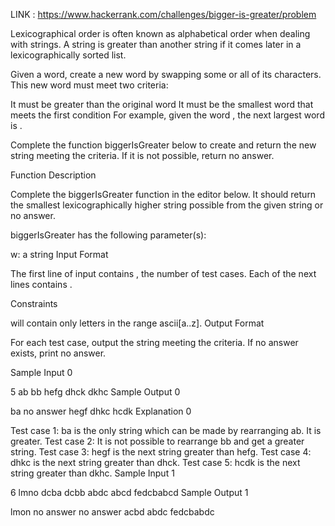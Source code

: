 LINK : https://www.hackerrank.com/challenges/bigger-is-greater/problem

Lexicographical order is often known as alphabetical order when dealing with strings. A string is greater than another string if it comes later in a lexicographically sorted list.

Given a word, create a new word by swapping some or all of its characters. This new word must meet two criteria:

It must be greater than the original word
It must be the smallest word that meets the first condition
For example, given the word , the next largest word is .

Complete the function biggerIsGreater below to create and return the new string meeting the criteria. If it is not possible, return no answer.

Function Description

Complete the biggerIsGreater function in the editor below. It should return the smallest lexicographically higher string possible from the given string or no answer.

biggerIsGreater has the following parameter(s):

w: a string
Input Format

The first line of input contains , the number of test cases. 
Each of the next  lines contains .

Constraints

 will contain only letters in the range ascii[a..z].
Output Format

For each test case, output the string meeting the criteria. If no answer exists, print no answer.

Sample Input 0

5
ab
bb
hefg
dhck
dkhc
Sample Output 0

ba
no answer
hegf
dhkc
hcdk
Explanation 0

Test case 1: 
ba is the only string which can be made by rearranging ab. It is greater.
Test case 2: 
It is not possible to rearrange bb and get a greater string.
Test case 3: 
hegf is the next string greater than hefg.
Test case 4: 
dhkc is the next string greater than dhck.
Test case 5: 
hcdk is the next string greater than dkhc.
Sample Input 1

6
lmno
dcba
dcbb
abdc
abcd
fedcbabcd
Sample Output 1

lmon
no answer
no answer
acbd
abdc
fedcbabdc